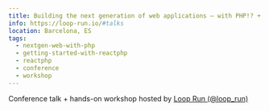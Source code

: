 ```yaml
---
title: Building the next generation of web applications – with PHP!? + getting started with ReactPHP
info: https://loop-run.io/#talks
location: Barcelona, ES
tags:
  - nextgen-web-with-php
  - getting-started-with-reactphp
  - reactphp
  - conference
  - workshop
---
```

Conference talk + hands-on workshop hosted by <a href="https://loop-run.io/">Loop Run (@loop_run)</a>
